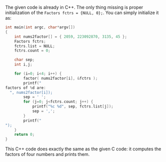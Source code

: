 The given code is already in C++. The only thing missing is proper initialization of the `Factors fctrs = {NULL, 0};`. You can simply initialize it as:

```cpp
int main(int argc, char*argv[])
{
    int nums2factor[] = { 2059, 223092870, 3135, 45 };
    Factors fctrs;
    fctrs.list = NULL;
    fctrs.count = 0;

    char sep;
    int i,j;

    for (i=0; i<4; i++) {
        factor( nums2factor[i], &fctrs );
        printf("
factors of %d are:
  ", nums2factor[i]);
        sep = ' ';
        for (j=0; j<fctrs.count; j++) {
            printf("%c %d", sep, fctrs.list[j]);
            sep = ',';
        }
        printf("
");
    }
    return 0;
}
```

This C++ code does exactly the same as the given C code: it computes the factors of four numbers and prints them.
